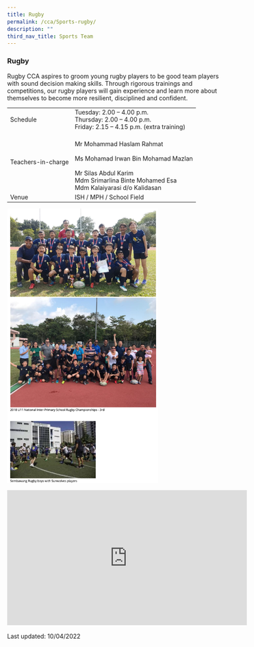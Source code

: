```yaml
---
title: Rugby
permalink: /cca/Sports-rugby/
description: ""
third_nav_title: Sports Team
---
```

### Rugby

Rugby CCA aspires to groom young rugby players to be good team players with sound decision making skills. Through rigorous trainings and competitions, our rugby players will gain experience and learn more about themselves to become more resilient, disciplined and confident.


|  |  |
|---|---|
| Schedule | Tuesday: 2.00 – 4.00 p.m.<br>Thursday: 2.00 – 4.00 p.m.   <br> Friday: 2.15 – 4.15 p.m.  (extra training) |
| Teachers-in-charge | <br>Mr Mohammad Haslam Rahmat<br><br>Ms Mohamad Irwan Bin Mohamad Mazlan<br><br>Mr Silas Abdul Karim<br>Mdm Srimarlina Binte Mohamed Esa<br>Mdm Kalaiyarasi d/o Kalidasan |
| Venue  | ISH / MPH / School Field |

<img src="/images/cca3.png" 
     style="width:70%">


<div class="bp-youtube">

<iframe width="560" height="315" src="https://www.youtube.com/embed/mRQN3-H-d8A" title="YouTube video player" frameborder="0" allow="accelerometer; autoplay; clipboard-write; encrypted-media; gyroscope; picture-in-picture" allowfullscreen></iframe>

</div>

Last updated: 10/04/2022